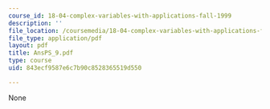 ```yaml
---
course_id: 18-04-complex-variables-with-applications-fall-1999
description: ''
file_location: /coursemedia/18-04-complex-variables-with-applications-fall-1999/843ecf9587e6c7b90c8528365519d550_AnsPS_9.pdf
file_type: application/pdf
layout: pdf
title: AnsPS_9.pdf
type: course
uid: 843ecf9587e6c7b90c8528365519d550

---
```

None